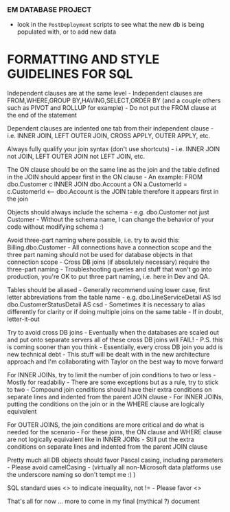 ### EM DATABASE PROJECT
* look in the `PostDeployment` scripts to see what the new db is being populated with, or to add new data

# FORMATTING AND STYLE GUIDELINES FOR SQL

Independent clauses are at the same level
	- Independent clauses are FROM,WHERE,GROUP BY,HAVING,SELECT,ORDER BY (and a couple others such as PIVOT and ROLLUP for example)
	- Do not put the FROM clause at the end of the statement

Dependent clauses are indented one tab from their independent clause
	- i.e. INNER JOIN, LEFT OUTER JOIN, CROSS APPLY, OUTER APPLY, etc.

Always fully qualify your join syntax (don't use shortcuts)
	- i.e. INNER JOIN not JOIN, LEFT OUTER JOIN not LEFT JOIN, etc.

The ON clause should be on the same line as the join and the table defined in the JOIN should appear first in the ON clause
	- An example:
FROM dbo.Customer c
	INNER JOIN dbo.Account a ON a.CustomerId = c.CustomerId     <-- dbo.Account is the JOIN table therefore it appears first in the join

Objects should always include the schema
	- e.g. dbo.Customer not just Customer
	- Without the schema name, I can change the behavior of your code without modifying schema :)

Avoid three-part naming where possible, i.e. try to avoid this: Billing.dbo.Customer
	- All connections have a connection scope and the three part naming should not be used for database objects in that connection scope
	- Cross DB joins (if absolutely necessary) require the three-part naming
	- Troubleshooting queries and stuff that won't go into production, you're OK to put three part naming, i.e. here in Dev and QA.

Tables should be aliased
	- Generally recommend using lower case, first letter abbreviations from the table name
	- e.g. dbo.LineServiceDetail AS lsd
		   dbo.CustomerStatusDetail AS csd
	- Sometimes it is necessary to alias differently for clarity or if doing multiple joins on the same table
	- If in doubt, letter-it-out

Try to avoid cross DB joins
	- Eventually when the databases are scaled out and put onto separate servers all of these cross DB joins will FAIL!
	- P.S. this is coming sooner than you think
	- Essentially, every cross DB join you add is new technical debt
	- This stuff will be dealt with in the new architecture approach and I'm collaborating with Taylor on the best way to move forward

For INNER JOINs, try to limit the number of join conditions to two or less
	- Mostly for readabiliy
	- There are some exceptions but as a rule, try to stick to two
	- Compound join conditions should have their extra conditions on separate lines and indented from the parent JOIN clause
	- For INNER JOINs, putting the conditions on the join or in the WHERE clause are logically equivalent

For OUTER JOINS, the join conditions are more critical and do what is needed for the scenario
	- For these joins, the ON clause and WHERE clause are not logically equivalent like in INNER JOINs
	- Still put the extra conditions on separate lines and indented from the parent JOIN clause

Pretty much all DB objects should favor Pascal casing, including parameters
	- Please avoid camelCasing
		- (virtually all non-Microsoft data platforms use the underscore naming so don't tempt me :) )

SQL standard uses <> to indicate inequality, not !=
	- Please favor <>

That's all for now ... more to come in my final (mythical ?) document
